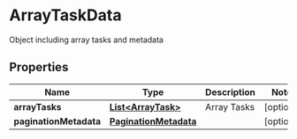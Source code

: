 

# ArrayTaskData

Object including array tasks and metadata

## Properties

Name | Type | Description | Notes
------------ | ------------- | ------------- | -------------
**arrayTasks** | [**List&lt;ArrayTask&gt;**](ArrayTask.md) | Array Tasks |  [optional]
**paginationMetadata** | [**PaginationMetadata**](PaginationMetadata.md) |  |  [optional]



